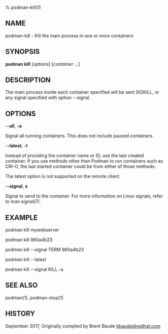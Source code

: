 % podman-kill(1)

## NAME
podman\-kill - Kill the main process in one or more containers

## SYNOPSIS
**podman kill** [*options*] [*container* ...]

## DESCRIPTION
The main process inside each container specified will be sent SIGKILL, or any signal specified with option --signal.

## OPTIONS
**--all**, **-a**

Signal all running containers.  This does not include paused containers.

**--latest**, **-l**

Instead of providing the container name or ID, use the last created container. If you use methods other than Podman
to run containers such as CRI-O, the last started container could be from either of those methods.

The latest option is not supported on the remote client.

**--signal**, **s**

Signal to send to the container. For more information on Linux signals, refer to *man signal(7)*.


## EXAMPLE

podman kill mywebserver

podman kill 860a4b23

podman kill --signal TERM 860a4b23

podman kill --latest

podman kill --signal KILL -a

## SEE ALSO
podman(1), podman-stop(1)

## HISTORY
September 2017, Originally compiled by Brent Baude <bbaude@redhat.com>
